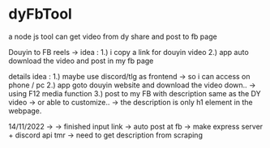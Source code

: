 # dyFbTool

a node js tool can get video from dy share and post to fb page

Douyin to FB reels ->
idea :
1.) i copy a link for douyin video
2.) app auto download the video and post in my fb page

details idea :
1.) maybe use discord/tlg as frontend -> so i can access on phone / pc
2.) app goto douyin website and download the video down.. -> using F12 media function
3.) post to my FB with description same as the DY video -> or able to customize..
-> the description is only h1 element in the webpage.

14/11/2022 ->
-> finished input link -> auto post at fb
-> make express server + discord api tmr
-> need to get description from scraping

